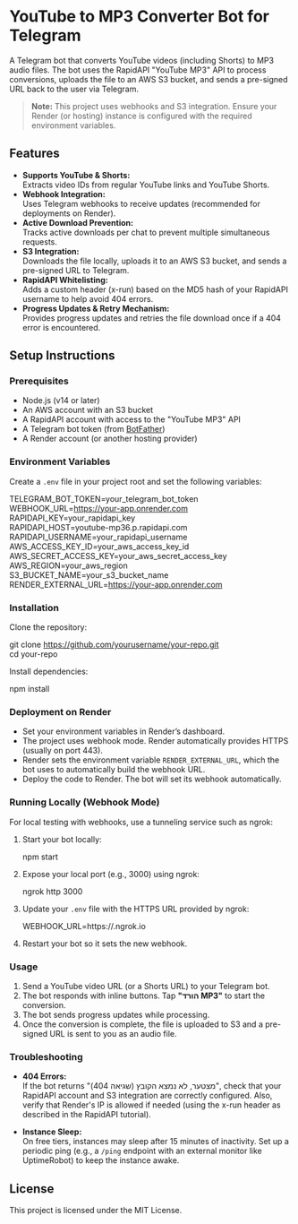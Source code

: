 # YouTube to MP3 Converter Bot for Telegram

A Telegram bot that converts YouTube videos (including Shorts) to MP3 audio files. The bot uses the RapidAPI "YouTube MP3" API to process conversions, uploads the file to an AWS S3 bucket, and sends a pre-signed URL back to the user via Telegram.

> **Note:** This project uses webhooks and S3 integration. Ensure your Render (or hosting) instance is configured with the required environment variables.

## Features

- **Supports YouTube & Shorts:**  
  Extracts video IDs from regular YouTube links and YouTube Shorts.
- **Webhook Integration:**  
  Uses Telegram webhooks to receive updates (recommended for deployments on Render).
- **Active Download Prevention:**  
  Tracks active downloads per chat to prevent multiple simultaneous requests.
- **S3 Integration:**  
  Downloads the file locally, uploads it to an AWS S3 bucket, and sends a pre-signed URL to Telegram.
- **RapidAPI Whitelisting:**  
  Adds a custom header (x-run) based on the MD5 hash of your RapidAPI username to help avoid 404 errors.
- **Progress Updates & Retry Mechanism:**  
  Provides progress updates and retries the file download once if a 404 error is encountered.

## Setup Instructions

### Prerequisites

- Node.js (v14 or later)
- An AWS account with an S3 bucket
- A RapidAPI account with access to the "YouTube MP3" API
- A Telegram bot token (from [BotFather](https://t.me/BotFather))
- A Render account (or another hosting provider)

### Environment Variables

Create a `.env` file in your project root and set the following variables:

TELEGRAM_BOT_TOKEN=your_telegram_bot_token  
WEBHOOK_URL=https://your-app.onrender.com  
RAPIDAPI_KEY=your_rapidapi_key  
RAPIDAPI_HOST=youtube-mp36.p.rapidapi.com  
RAPIDAPI_USERNAME=your_rapidapi_username  
AWS_ACCESS_KEY_ID=your_aws_access_key_id  
AWS_SECRET_ACCESS_KEY=your_aws_secret_access_key  
AWS_REGION=your_aws_region  
S3_BUCKET_NAME=your_s3_bucket_name  
RENDER_EXTERNAL_URL=https://your-app.onrender.com  

### Installation

Clone the repository:

git clone https://github.com/yourusername/your-repo.git  
cd your-repo  

Install dependencies:

npm install  

### Deployment on Render

- Set your environment variables in Render’s dashboard.
- The project uses webhook mode. Render automatically provides HTTPS (usually on port 443).
- Render sets the environment variable `RENDER_EXTERNAL_URL`, which the bot uses to automatically build the webhook URL.
- Deploy the code to Render. The bot will set its webhook automatically.

### Running Locally (Webhook Mode)

For local testing with webhooks, use a tunneling service such as ngrok:

1. Start your bot locally:

   npm start

2. Expose your local port (e.g., 3000) using ngrok:

   ngrok http 3000

3. Update your `.env` file with the HTTPS URL provided by ngrok:

   WEBHOOK_URL=https://<your-ngrok-id>.ngrok.io

4. Restart your bot so it sets the new webhook.

### Usage

1. Send a YouTube video URL (or a Shorts URL) to your Telegram bot.
2. The bot responds with inline buttons. Tap **"הורד MP3"** to start the conversion.
3. The bot sends progress updates while processing.
4. Once the conversion is complete, the file is uploaded to S3 and a pre-signed URL is sent to you as an audio file.

### Troubleshooting

- **404 Errors:**  
  If the bot returns "מצטער, לא נמצא הקובץ (שגיאה 404)", check that your RapidAPI account and S3 integration are correctly configured. Also, verify that Render's IP is allowed if needed (using the x-run header as described in the RapidAPI tutorial).

- **Instance Sleep:**  
  On free tiers, instances may sleep after 15 minutes of inactivity. Set up a periodic ping (e.g., a `/ping` endpoint with an external monitor like UptimeRobot) to keep the instance awake.

## License

This project is licensed under the MIT License.
